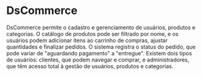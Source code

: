 # DsCommerce
 DsCommerce permite o cadastro e gerenciamento de usuários, produtos e categorias. O catálogo de produtos pode ser filtrado por nome, e os usuários podem adicionar itens ao carrinho de compras, ajustar quantidades e finalizar pedidos. O sistema registra o status do pedido, que pode variar de "aguardando pagamento" a "entregue". Existem dois tipos de usuários: clientes, que podem navegar e comprar, e administradores, que têm acesso total à gestão de usuários, produtos e categorias.
